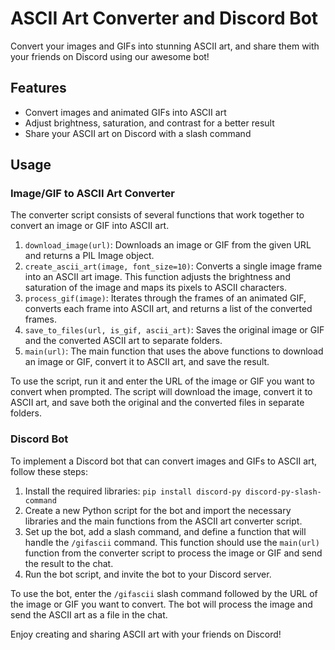 # ASCII Art Converter and Discord Bot

Convert your images and GIFs into stunning ASCII art, and share them with your friends on Discord using our awesome bot!

## Features

- Convert images and animated GIFs into ASCII art
- Adjust brightness, saturation, and contrast for a better result
- Share your ASCII art on Discord with a slash command

## Usage

### Image/GIF to ASCII Art Converter

The converter script consists of several functions that work together to convert an image or GIF into ASCII art.

1. `download_image(url)`: Downloads an image or GIF from the given URL and returns a PIL Image object.
2. `create_ascii_art(image, font_size=10)`: Converts a single image frame into an ASCII art image. This function adjusts the brightness and saturation of the image and maps its pixels to ASCII characters.
3. `process_gif(image)`: Iterates through the frames of an animated GIF, converts each frame into ASCII art, and returns a list of the converted frames.
4. `save_to_files(url, is_gif, ascii_art)`: Saves the original image or GIF and the converted ASCII art to separate folders.
5. `main(url)`: The main function that uses the above functions to download an image or GIF, convert it to ASCII art, and save the result.

To use the script, run it and enter the URL of the image or GIF you want to convert when prompted. The script will download the image, convert it to ASCII art, and save both the original and the converted files in separate folders.

### Discord Bot

To implement a Discord bot that can convert images and GIFs to ASCII art, follow these steps:

1. Install the required libraries: `pip install discord-py discord-py-slash-command`
2. Create a new Python script for the bot and import the necessary libraries and the main functions from the ASCII art converter script.
3. Set up the bot, add a slash command, and define a function that will handle the `/gifascii` command. This function should use the `main(url)` function from the converter script to process the image or GIF and send the result to the chat.
4. Run the bot script, and invite the bot to your Discord server.

To use the bot, enter the `/gifascii` slash command followed by the URL of the image or GIF you want to convert. The bot will process the image and send the ASCII art as a file in the chat.

Enjoy creating and sharing ASCII art with your friends on Discord!
